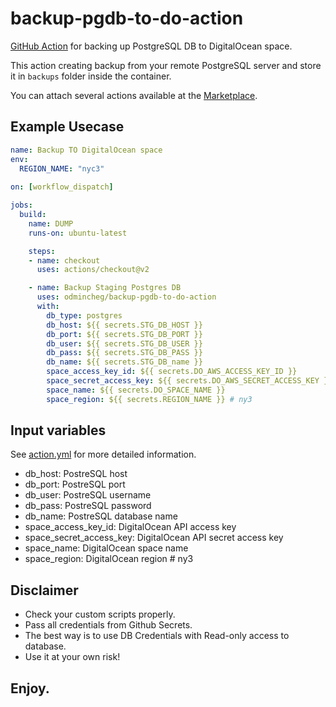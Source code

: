 # backup-pgdb-to-do-action
[GitHub Action](https://github.com/features/actions) for backing up PostgreSQL DB to DigitalOcean space.

This action creating backup from your remote PostgreSQL server and store it in `backups` folder inside the container. 

You can attach several actions available at the [Marketplace](https://github.com/marketplace?type=actions).

## Example Usecase
```yaml
name: Backup TO DigitalOcean space
env:
  REGION_NAME: "nyc3"
  
on: [workflow_dispatch]

jobs:
  build:
    name: DUMP
    runs-on: ubuntu-latest

    steps:
    - name: checkout
      uses: actions/checkout@v2

    - name: Backup Staging Postgres DB
      uses: odmincheg/backup-pgdb-to-do-action
      with:
        db_type: postgres
        db_host: ${{ secrets.STG_DB_HOST }}
        db_port: ${{ secrets.STG_DB_PORT }}
        db_user: ${{ secrets.STG_DB_USER }}
        db_pass: ${{ secrets.STG_DB_PASS }}
        db_name: ${{ secrets.STG_DB_name }}
        space_access_key_id: ${{ secrets.DO_AWS_ACCESS_KEY_ID }}
        space_secret_access_key: ${{ secrets.DO_AWS_SECRET_ACCESS_KEY }}
        space_name: ${{ secrets.DO_SPACE_NAME }}
        space_region: ${{ secrets.REGION_NAME }} # ny3
```

## Input variables

See [action.yml](./action.yml) for more detailed information.

 * db_host: PostreSQL host
 * db_port: PostreSQL port
 * db_user: PostreSQL username
 * db_pass: PostreSQL password
 * db_name: PostreSQL database name
 * space_access_key_id: DigitalOcean API access key
 * space_secret_access_key: DigitalOcean API secret access key
 * space_name: DigitalOcean space name 
 * space_region: DigitalOcean region # ny3

## Disclaimer
- Check your custom scripts properly.
- Pass all credentials from Github Secrets.
- The best way is to use DB Credentials with Read-only access to database.
- Use it at your own risk!

## Enjoy.
